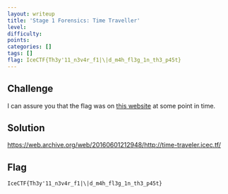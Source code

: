 ```yaml
---
layout: writeup
title: 'Stage 1 Forensics: Time Traveller'
level:
difficulty:
points:
categories: []
tags: []
flag: IceCTF{Th3y'11_n3v4r_f1|\|d_m4h_fl3g_1n_th3_p45t}
---
```

## Challenge

I can assure you that the flag was on [this website][1] at some point in
time.

## Solution

https://web.archive.org/web/20160601212948/http://time-traveler.icec.tf/

## Flag

    IceCTF{Th3y'11_n3v4r_f1|\|d_m4h_fl3g_1n_th3_p45t}



[1]: http://time-traveler.icec.tf/
